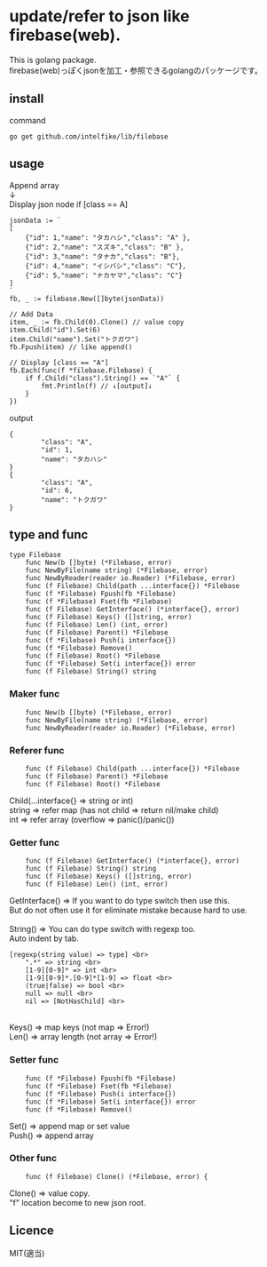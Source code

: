 # update/refer to json like firebase(web).
This is golang package.<br>
firebase(web)っぽくjsonを加工・参照できるgolangのパッケージです。

## install
command

```go get github.com/intelfike/lib/filebase```

## usage

Append array <br>
↓<br>
Display json node if [class == A]<br>

```
jsonData := `
[
    {"id": 1,"name": "タカハシ","class": "A" },
    {"id": 2,"name": "スズキ","class": "B" },
    {"id": 3,"name": "タナカ","class": "B"},
    {"id": 4,"name": "イシバシ","class": "C"},
    {"id": 5,"name": "ナカヤマ","class": "C"} 
]
`
fb, _ := filebase.New([]byte(jsonData))

// Add Data
item, _ := fb.Child(0).Clone() // value copy
item.Child("id").Set(6)
item.Child("name").Set("トクガワ")
fb.Fpush(item) // like append()

// Display [class == "A"]
fb.Each(func(f *filebase.Filebase) {
    if f.Child("class").String() == `"A"` {
        fmt.Println(f) // ↓[output]↓
    }
})
```

output

```
{
        "class": "A",
        "id": 1,
        "name": "タカハシ"
}
{
        "class": "A",
        "id": 6,
        "name": "トクガワ"
}
```

## type and func

```
type Filebase 
    func New(b []byte) (*Filebase, error)
    func NewByFile(name string) (*Filebase, error)
    func NewByReader(reader io.Reader) (*Filebase, error)
    func (f Filebase) Child(path ...interface{}) *Filebase
    func (f *Filebase) Fpush(fb *Filebase)
    func (f *Filebase) Fset(fb *Filebase)
    func (f Filebase) GetInterface() (*interface{}, error)
    func (f Filebase) Keys() ([]string, error)
    func (f Filebase) Len() (int, error)
    func (f Filebase) Parent() *Filebase
    func (f *Filebase) Push(i interface{})
    func (f *Filebase) Remove()
    func (f Filebase) Root() *Filebase
    func (f *Filebase) Set(i interface{}) error
    func (f Filebase) String() string
```

### Maker func

```
    func New(b []byte) (*Filebase, error)
    func NewByFile(name string) (*Filebase, error)
    func NewByReader(reader io.Reader) (*Filebase, error)
```

### Referer func

```
    func (f Filebase) Child(path ...interface{}) *Filebase
    func (f Filebase) Parent() *Filebase
    func (f Filebase) Root() *Filebase
```
Child(...interface{} => string or int) <br>
string => refer map (has not child => return nil/make child) <br>
int => refer array (overflow => panic()/panic()) <br>

### Getter func

```
    func (f Filebase) GetInterface() (*interface{}, error)
    func (f Filebase) String() string
    func (f Filebase) Keys() ([]string, error)
    func (f Filebase) Len() (int, error)
```

GetInterface() => If you want to do type switch then use this.<br>
But do not often use it for eliminate mistake because hard to use.<br>
<br>
String() => You can do type switch with regexp too.<br>
Auto indent by tab.<br>

```
[regexp(string value) => type] <br>
    ".*" => string <br>
    [1-9][0-9]* => int <br>
    [1-9][0-9]*.[0-9]*[1-9] => float <br>
    (true|false) => bool <br>
    null => null <br>
    nil => [NotHasChild] <br>
```
<br>
Keys() => map keys (not map => Error!) <br>
Len() => array length (not array => Error!) <br>

### Setter func

```
    func (f *Filebase) Fpush(fb *Filebase)
    func (f *Filebase) Fset(fb *Filebase)
    func (f *Filebase) Push(i interface{})
    func (f *Filebase) Set(i interface{}) error
    func (f *Filebase) Remove()
```
Set() => append map or set value<br>
Push() => append array <br>

### Other func
```
    func (f Filebase) Clone() (*Filebase, error) {
```
Clone() => value copy. <br>
"f" location become to new json root.

## Licence
MIT(適当)